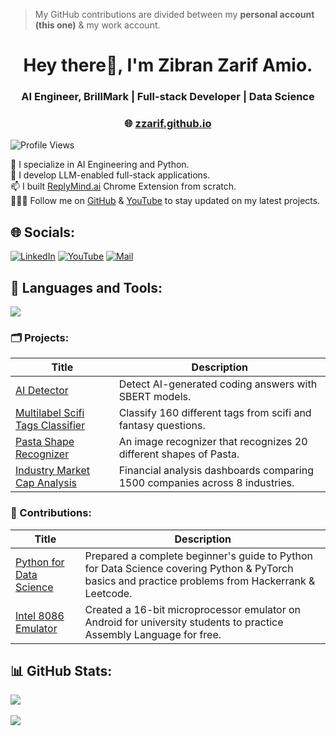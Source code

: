 > My GitHub contributions are divided between my <b>personal account (this one)</b> & my work account.

<h1 align="center">Hey there👋, I'm Zibran Zarif Amio.</h1>
<h3 align="center">AI Engineer, BrillMark | Full-stack Developer | Data Science</h3>

<h3 align="center"> 🌐 <a href="https://zzarif.github.io/">zzarif.github.io</a> </h3>


![Profile Views](https://komarev.com/ghpvc/?username=zzarif&style=flat&base=500&abbreviated=true)

🔭 I specialize in AI Engineering and Python.<br>🌱 I develop LLM-enabled full-stack applications. <br>📫 I built [ReplyMind.ai](https://www.replymind.com/) Chrome Extension from scratch. <br>👨🏻‍💻 Follow me on [GitHub](https://github.com/zzarif) & [YouTube](https://www.youtube.com/@zibranzarif) to stay updated on my latest projects.

## 🌐 Socials:
[![LinkedIn](https://img.shields.io/badge/LinkedIn-0077B5?logo=linkedin&logoColor=white)](https://www.linkedin.com/in/zibran-zarif-amio-b82717263/) [![YouTube](https://img.shields.io/badge/YouTube-%23FF0000.svg?logo=YouTube&logoColor=white)](https://www.youtube.com/@zibranzarif) [![Mail](https://img.shields.io/badge/Gmail-EA4335?logo=gmail&logoColor=fff)](mailto:zibran.zarif.amio@gmail.com)

## 🎨 Languages and Tools:
<a href="https://skillicons.dev">
  <img src="https://skillicons.dev/icons?i=python,pytorch,selenium,git,vscode,vercel,postman,react,vite,express,nodejs,flask,django,firebase,javascript,html,css,c,cpp,latex">
</a>

### 🗂️ Projects:
| Title | Description |
| ----------- | ----------- |
| [AI Detector](https://github.com/zzarif/AI-Detector) | Detect AI-generated coding answers with SBERT models. |
| [Multilabel Scifi Tags Classifier](https://github.com/zzarif/Multilabel-Scifi-Tags-Classifier) | Classify 160 different tags from scifi and fantasy questions.|
| [Pasta Shape Recognizer](https://github.com/zzarif/Pasta-Shape-Recognizer) | An image recognizer that recognizes 20 different shapes of Pasta. |
| [Industry Market Cap Analysis](https://github.com/zzarif/Industry-Market-Cap-Analysis) | Financial analysis dashboards comparing 1500 companies across 8 industries. |

### 🤝 Contributions:
| Title | Description |
| ----------- | ----------- |
| [Python for Data Science](https://github.com/zzarif/Python-for-Data-Science) | Prepared a complete beginner's guide to Python for Data Science covering Python & PyTorch basics and practice problems from Hackerrank & Leetcode. |
| [Intel 8086 Emulator](https://github.com/zzarif/Intel-8086-Android-Emulator) | Created a 16-bit microprocessor emulator on Android for university students to practice Assembly Language for free. |


## 📊 GitHub Stats:

![](https://github-readme-streak-stats.herokuapp.com/?user=zzarif&theme=github_dark&hide_border=false)<br/><br/>
![](https://github-readme-stats.vercel.app/api/top-langs/?username=zzarif&theme=github_dark&hide_border=false&include_all_commits=false&count_private=true&layout=compact)

<!-- Proudly created with GPRM ( https://gprm.itsvg.in ) -->
<!--
### GitHub Stats:
![](https://github-readme-stats.vercel.app/api?username=zzarif&theme=github_dark&hide_border=false&include_all_commits=false&count_private=true)<br/>
[![Top Langs](https://github-readme-stats.vercel.app/api/top-langs/?username=zzarif)](https://github.com/anuraghazra/github-readme-stats)
[![LinkedIn](https://img.shields.io/badge/LinkedIn-%230077B5.svg?logo=linkedin&logoColor=white)](https://linkedin.com/in/https://www.linkedin.com/in/zibran-zarif-amio-b82717263/) [![YouTube](https://img.shields.io/badge/YouTube-%23FF0000.svg?logo=YouTube&logoColor=white)](https://youtube.com/@@zibranzarif) 


<p align="center">
  <img src="https://github.com/thompsonemerson/thompsonemerson/raw/master/cover-thompson.png" height="200"/>
</p>
-->

<!--
**zzarif/zzarif** is a ✨ _special_ ✨ repository because its `README.md` (this file) appears on your GitHub profile.

Here are some ideas to get you started:

- 🔭 I’m currently working on ...
- 🌱 I’m currently learning ...
- 👯 I’m looking to collaborate on ...
- 🤔 I’m looking for help with ...
- 💬 Ask me about ...
- 📫 How to reach me: ...
- 😄 Pronouns: ...
- ⚡ Fun fact: ...
-->
